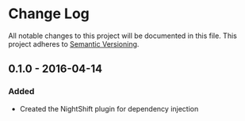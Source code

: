 # Change Log
All notable changes to this project will be documented in this file. This project adheres to [Semantic Versioning](http.semver.org).

## 0.1.0 - 2016-04-14
### Added
- Created the NightShift plugin for dependency injection